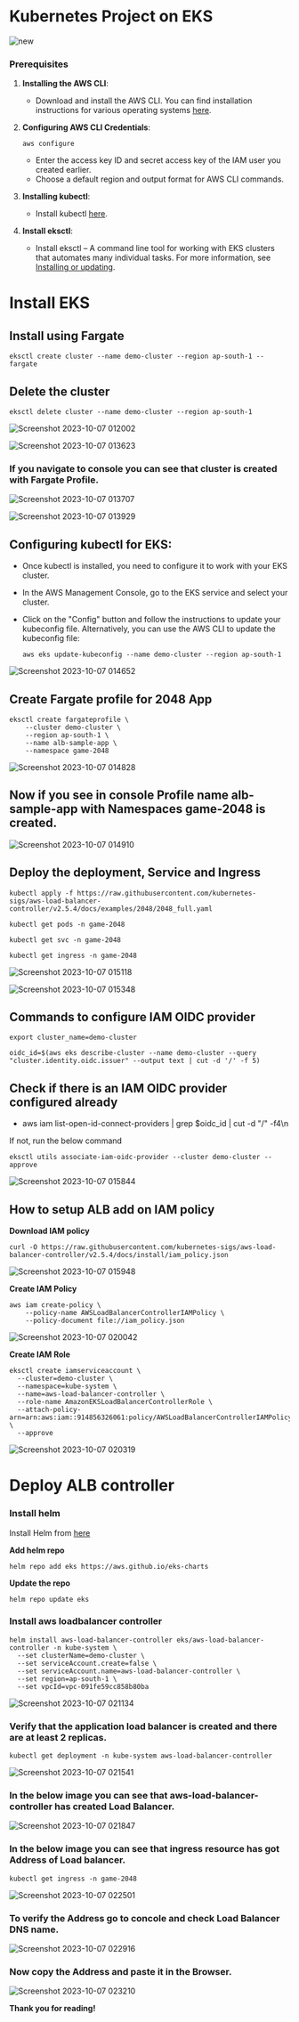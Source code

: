 # Kubernetes Project on EKS

![new](https://github.com/pradip2994/Kubernetes_project_on_EKS/assets/124191442/32671b58-d7f9-4d32-8f9d-cd787c46427a)


### Prerequisites

1. **Installing the AWS CLI**:

   - Download and install the AWS CLI. You can find installation instructions for various operating systems [here](https://docs.aws.amazon.com/cli/latest/userguide/cli-configure-quickstart.html).

2. **Configuring AWS CLI Credentials**:

     ```
     aws configure
     ```
   - Enter the access key ID and secret access key of the IAM user you created earlier.
   - Choose a default region and output format for AWS CLI commands.

3. **Installing kubectl**:
   - Install kubectl [here](https://kubernetes.io/docs/tasks/tools/install-kubectl/).

4. **Install eksctl**:
    - Install eksctl – A command line tool for working with EKS clusters that automates many individual tasks. For more information, see [Installing or updating]("https://docs.aws.amazon.com/eks/latest/userguide/eksctl.html").

# Install EKS
 
## Install using Fargate

```
eksctl create cluster --name demo-cluster --region ap-south-1 --fargate
```

## Delete the cluster

```
eksctl delete cluster --name demo-cluster --region ap-south-1
```

![Screenshot 2023-10-07 012002](https://github.com/pradip2994/Kubernetes_project_on_EKS/assets/124191442/d4709f35-8924-49e6-8a05-f624ad6c1773)

![Screenshot 2023-10-07 013623](https://github.com/pradip2994/Kubernetes_project_on_EKS/assets/124191442/9fafb441-a2f4-46eb-b153-fb87097cf6eb)

### If you navigate to console you can see that cluster is created with Fargate Profile.

![Screenshot 2023-10-07 013707](https://github.com/pradip2994/Kubernetes_project_on_EKS/assets/124191442/15cacc3f-bb9e-4f47-a2d5-6499dcfb4e8a)

![Screenshot 2023-10-07 013929](https://github.com/pradip2994/Kubernetes_project_on_EKS/assets/124191442/1f66672b-1785-4b6b-8bd5-fb1347b88151)

## Configuring kubectl for EKS:
   - Once kubectl is installed, you need to configure it to work with your EKS cluster.
   - In the AWS Management Console, go to the EKS service and select your cluster.
   - Click on the "Config" button and follow the instructions to update your kubeconfig file. Alternatively, you can use the AWS CLI to update the kubeconfig file:

     ```
     aws eks update-kubeconfig --name demo-cluster --region ap-south-1
     ```

![Screenshot 2023-10-07 014652](https://github.com/pradip2994/Kubernetes_project_on_EKS/assets/124191442/ce51f88e-416f-4b99-b24e-75c20037a008)

## Create Fargate profile for 2048 App

```
eksctl create fargateprofile \
    --cluster demo-cluster \  
    --region ap-south-1 \
    --name alb-sample-app \
    --namespace game-2048
```

![Screenshot 2023-10-07 014828](https://github.com/pradip2994/Kubernetes_project_on_EKS/assets/124191442/6057c58f-ab91-46fc-9308-332b0be251dc)

## Now if you see in console Profile name alb-sample-app with Namespaces game-2048 is created.

![Screenshot 2023-10-07 014910](https://github.com/pradip2994/Kubernetes_project_on_EKS/assets/124191442/cff5187f-9c5d-4595-97a1-694f19d58dde)

## Deploy the deployment, Service and Ingress

```
kubectl apply -f https://raw.githubusercontent.com/kubernetes-sigs/aws-load-balancer-controller/v2.5.4/docs/examples/2048/2048_full.yaml

kubectl get pods -n game-2048

kubectl get svc -n game-2048

kubectl get ingress -n game-2048
```

![Screenshot 2023-10-07 015118](https://github.com/pradip2994/Kubernetes_project_on_EKS/assets/124191442/213e1237-cb13-476f-9040-a587da02fee9)

![Screenshot 2023-10-07 015348](https://github.com/pradip2994/Kubernetes_project_on_EKS/assets/124191442/6744e9d6-94da-48d8-a8da-28983be7f506)


## Commands to configure IAM OIDC provider 

```
export cluster_name=demo-cluster
```

```
oidc_id=$(aws eks describe-cluster --name demo-cluster --query "cluster.identity.oidc.issuer" --output text | cut -d '/' -f 5) 
```

## Check if there is an IAM OIDC provider configured already

- aws iam list-open-id-connect-providers | grep $oidc_id | cut -d "/" -f4\n 

If not, run the below command

```
eksctl utils associate-iam-oidc-provider --cluster demo-cluster --approve
```

![Screenshot 2023-10-07 015844](https://github.com/pradip2994/Kubernetes_project_on_EKS/assets/124191442/6e941d56-5b7a-46b7-9e69-e74e6a3fdc1e)

## How to setup ALB add on IAM policy

**Download IAM policy**

```
curl -O https://raw.githubusercontent.com/kubernetes-sigs/aws-load-balancer-controller/v2.5.4/docs/install/iam_policy.json
```

![Screenshot 2023-10-07 015948](https://github.com/pradip2994/Kubernetes_project_on_EKS/assets/124191442/efceaac7-679e-4921-a0b6-f3fd02daeabd)

**Create IAM Policy**

```
aws iam create-policy \
    --policy-name AWSLoadBalancerControllerIAMPolicy \
    --policy-document file://iam_policy.json
```

![Screenshot 2023-10-07 020042](https://github.com/pradip2994/Kubernetes_project_on_EKS/assets/124191442/d4a87168-5814-4bbf-9088-ebaf6f0eaee4)

**Create IAM Role**

```
eksctl create iamserviceaccount \
  --cluster=demo-cluster \
  --namespace=kube-system \
  --name=aws-load-balancer-controller \
  --role-name AmazonEKSLoadBalancerControllerRole \
  --attach-policy-arn=arn:aws:iam::914856326061:policy/AWSLoadBalancerControllerIAMPolicy \
  --approve
```

![Screenshot 2023-10-07 020319](https://github.com/pradip2994/Kubernetes_project_on_EKS/assets/124191442/7c0d1ed1-f347-46cb-81ce-04b68f4db35e)

# Deploy ALB controller


### Install helm

Install Helm from [here](https://helm.sh/docs/intro/install/)

**Add helm repo**

```
helm repo add eks https://aws.github.io/eks-charts
```

**Update the repo**

```
helm repo update eks
```

### Install aws loadbalancer controller

```
helm install aws-load-balancer-controller eks/aws-load-balancer-controller -n kube-system \
  --set clusterName=demo-cluster \
  --set serviceAccount.create=false \
  --set serviceAccount.name=aws-load-balancer-controller \
  --set region=ap-south-1 \
  --set vpcId=vpc-091fe59cc858b80ba
```

![Screenshot 2023-10-07 021134](https://github.com/pradip2994/Kubernetes_project_on_EKS/assets/124191442/d1b0d579-27d2-44b2-8fc9-6579a259795e)

### Verify that the application load balancer is created and there are at least 2 replicas.

```
kubectl get deployment -n kube-system aws-load-balancer-controller
```

![Screenshot 2023-10-07 021541](https://github.com/pradip2994/Kubernetes_project_on_EKS/assets/124191442/e29642ce-b09a-4d1f-b690-b7978fa827b7)

### In the below image you can see that aws-load-balancer-controller has created Load Balancer.

![Screenshot 2023-10-07 021847](https://github.com/pradip2994/Kubernetes_project_on_EKS/assets/124191442/f342de90-f9d2-445a-bd6e-906e5fc5f277)

### In the below image you can see that ingress resource has got Address of Load balancer.

```
kubectl get ingress -n game-2048
```

![Screenshot 2023-10-07 022501](https://github.com/pradip2994/Kubernetes_project_on_EKS/assets/124191442/c792215f-e2ff-4909-8722-420f3c2e82d1)

### To verify the Address go to concole and check Load Balancer DNS name.

![Screenshot 2023-10-07 022916](https://github.com/pradip2994/Kubernetes_project_on_EKS/assets/124191442/3cdf3e36-dc84-44d0-be1e-9b1e162073c2)

### Now copy the Address and paste it in the Browser.

![Screenshot 2023-10-07 023210](https://github.com/pradip2994/Kubernetes_project_on_EKS/assets/124191442/a65a132f-1ef0-43a5-8552-e03dddbf1843)

**Thank you for reading!**
